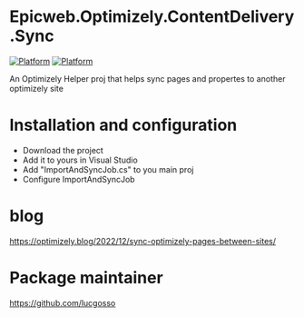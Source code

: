 # Epicweb.Optimizely.ContentDelivery.Sync

[![Platform](https://img.shields.io/badge/Platform-.NET%206-blue.svg?style=flat)](https://msdn.microsoft.com/en-us/library/w0x726c2%28v=vs.110%29.aspx) [![Platform](https://img.shields.io/badge/Optimizely-%2012.11-green.svg?style=flat)](https://world.optimizely.com/products/#contentcloud)

An Optimizely Helper proj that helps sync pages and propertes to another optimizely site


# Installation and configuration 

- Download the project
- Add it to yours in Visual Studio
- Add "ImportAndSyncJob.cs" to you main proj
- Configure ImportAndSyncJob 

# blog

https://optimizely.blog/2022/12/sync-optimizely-pages-between-sites/

# Package maintainer

https://github.com/lucgosso
